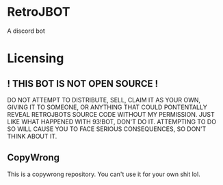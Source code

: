 # RetroJBOT
A discord bot


# Licensing

## ! THIS BOT IS NOT OPEN SOURCE !

DO NOT ATTEMPT TO DISTRIBUTE, SELL, CLAIM IT AS YOUR OWN, GIVING IT TO SOMEONE, OR ANYTHING THAT COULD PONTENTALLY REVEAL RETROJBOTS SOURCE CODE WITHOUT MY PERMISSION.
JUST LIKE WHAT HAPPENED WITH 93!BOT, DON'T DO IT. ATTEMPTING TO DO SO WILL CAUSE YOU TO FACE SERIOUS CONSEQUENCES, SO DON'T THINK ABOUT IT.

## CopyWrong
This is a copywrong repository. You can't use it for your own shit lol.
